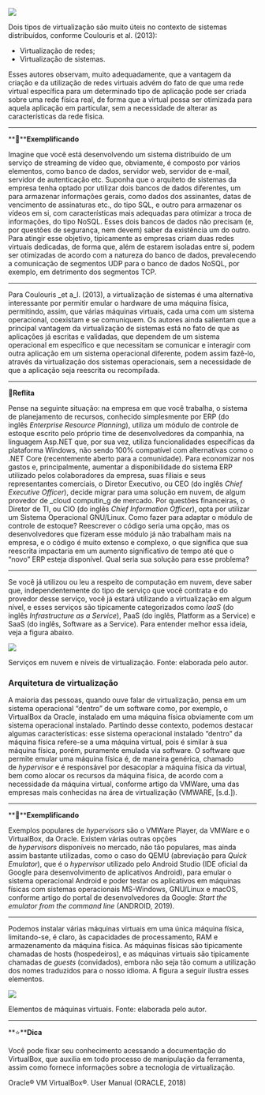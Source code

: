 [![](https://ampli-images.s3.amazonaws.com/production/3d0312cd-0a42-4edb-b9d9-53300f29893d/original)](https://ampli-images.s3.amazonaws.com/production/3d0312cd-0a42-4edb-b9d9-53300f29893d/original)

Dois tipos de virtualização são muito úteis no contexto de sistemas distribuídos, conforme Coulouris et al. (2013):

- Virtualização de redes;
- Virtualização de sistemas.

Esses autores observam, muito adequadamente, que a vantagem da criação e da utilização de redes virtuais advém do fato de que uma rede virtual específica para um determinado tipo de aplicação pode ser criada sobre uma rede física real, de forma que a virtual possa ser otimizada para aquela aplicação em particular, sem a necessidade de alterar as características da rede física.

______

**📝****Exemplificando**

Imagine que você está desenvolvendo um sistema distribuído de um serviço de streaming de vídeo que, obviamente, é composto por vários elementos, como banco de dados, servidor web, servidor de e-mail, servidor de autenticação etc. Suponha que o arquiteto de sistemas da empresa tenha optado por utilizar dois bancos de dados diferentes, um para armazenar informações gerais, como dados dos assinantes, datas de vencimento de assinaturas etc., do tipo SQL, e outro para armazenar os vídeos em si, com características mais adequadas para otimizar a troca de informações, do tipo NoSQL. Esses dois bancos de dados não precisam (e, por questões de segurança, nem devem) saber da existência um do outro. Para atingir esse objetivo, tipicamente as empresas criam duas redes virtuais dedicadas, de forma que, além de estarem isoladas entre si, podem ser otimizadas de acordo com a natureza do banco de dados, prevalecendo a comunicação de segmentos UDP para o banco de dados NoSQL, por exemplo, em detrimento dos segmentos TCP.

______

Para Coulouris _et a_l. (2013), a virtualização de sistemas é uma alternativa interessante por permitir emular o hardware de uma máquina física, permitindo, assim, que várias máquinas virtuais, cada uma com um sistema operacional, coexistam e se comuniquem. Os autores ainda salientam que a principal vantagem da virtualização de sistemas está no fato de que as aplicações já escritas e validadas, que dependem de um sistema operacional em específico e que necessitam se comunicar e interagir com outra aplicação em um sistema operacional diferente, podem assim fazê-lo, através da virtualização dos sistemas operacionais, sem a necessidade de que a aplicação seja reescrita ou recompilada.

______

**💭Reflita**

Pense na seguinte situação: na empresa em que você trabalha, o sistema de planejamento de recursos, conhecido simplesmente por ERP (do inglês _Enterprise Resource Planning_), utiliza um módulo de controle de estoque escrito pelo próprio time de desenvolvedores da companhia, na linguagem Asp.NET que, por sua vez, utiliza funcionalidades específicas da plataforma Windows, não sendo 100% compatível com alternativas como o .NET Core (recentemente aberto para a comunidade). Para economizar nos gastos e, principalmente, aumentar a disponibilidade do sistema ERP utilizado pelos colaboradores da empresa, suas filiais e seus representantes comerciais, o Diretor Executivo, ou CEO (do inglês _Chief Executive Officer_), decide migrar para uma solução em nuvem, de algum provedor de _cloud computin_g de mercado. Por questões financeiras, o Diretor de TI, ou CIO (do inglês _Chief Information Officer_), opta por utilizar um Sistema Operacional GNU/Linux. Como fazer para adaptar o módulo de controle de estoque? Reescrever o código seria uma opção, mas os desenvolvedores que fizeram esse módulo já não trabalham mais na empresa, e o código é muito extenso e complexo, o que significa que sua reescrita impactaria em um aumento significativo de tempo até que o “novo” ERP esteja disponível. Qual seria sua solução para esse problema?

______

Se você já utilizou ou leu a respeito de computação em nuvem, deve saber que, independentemente do tipo de serviço que você contrata e do provedor desse serviço, você já estará utilizando a virtualização em algum nível, e esses serviços são tipicamente categorizados como _IaaS_ (do inglês _Infrastructure as a Service_), PaaS (do inglês, Platform as a Service) e SaaS (do inglês, Software as a Service). Para entender melhor essa ideia, veja a figura abaixo.

[![](https://ampli-images.s3.amazonaws.com/production/9788e2ed-cf01-48b2-bd64-2ac6b666859d/original)](https://ampli-images.s3.amazonaws.com/production/9788e2ed-cf01-48b2-bd64-2ac6b666859d/original)

Serviços em nuvem e níveis de virtualização. Fonte: elaborada pelo autor.

### **Arquitetura de virtualização**

A maioria das pessoas, quando ouve falar de virtualização, pensa em um sistema operacional “dentro” de um software como, por exemplo, o VirtualBox da Oracle, instalado em uma máquina física obviamente com um sistema operacional instalado. Partindo desse contexto, podemos destacar algumas características: esse sistema operacional instalado “dentro” da máquina física refere-se a uma máquina virtual, pois é similar à sua máquina física, porém, puramente emulada via software. O software que permite emular uma máquina física é, de maneira genérica, chamado de _hypervisor_ e é responsável por desacoplar a máquina física da virtual, bem como alocar os recursos da máquina física, de acordo com a necessidade da máquina virtual, conforme artigo da VMWare, uma das empresas mais conhecidas na área de virtualização (VMWARE, [s.d.]).

______

**📝****Exemplificando**

Exemplos populares de _hypervisors_ são o VMWare Player, da VMWare e o VirtualBox, da Oracle. Existem várias outras opções de _hypervisors_ disponíveis no mercado, não tão populares, mas ainda assim bastante utilizadas, como o caso do QEMU (abreviação para _Quick Emulator_), que é o _hypervisor_ utilizado pelo Android Studio (IDE oficial da Google para desenvolvimento de aplicativos Android), para emular o sistema operacional Android e poder testar os aplicativos em máquinas físicas com sistemas operacionais MS-Windows, GNU/Linux e macOS, conforme artigo do portal de desenvolvedores da Google: _Start the emulator from the command line_ (ANDROID, 2019).

______

Podemos instalar várias máquinas virtuais em uma única máquina física, limitando-se, é claro, às capacidades de processamento, RAM e armazenamento da máquina física. As máquinas físicas são tipicamente chamadas de hosts (hospedeiros), e as máquinas virtuais são tipicamente chamadas de _guests_ (convidados), embora não seja tão comum a utilização dos nomes traduzidos para o nosso idioma. A figura a seguir ilustra esses elementos.

[![](https://ampli-images.s3.amazonaws.com/production/d04a5779-adeb-4368-8620-bfc733534f8e/original)](https://ampli-images.s3.amazonaws.com/production/d04a5779-adeb-4368-8620-bfc733534f8e/original)

Elementos de máquinas virtuais. Fonte: elaborada pelo autor.

______

**⭐****Dica**

Você pode fixar seu conhecimento acessando a documentação do VirtualBox, que auxilia em todo processo de manipulação da ferramenta, assim como fornece informações sobre a tecnologia de virtualização.

Oracle® VM VirtualBox®. User Manual (ORACLE, 2018)